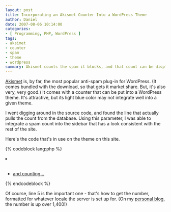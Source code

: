 ```yaml
---
layout: post
title: Incorporating an Akismet Counter Into a WordPress Theme
author: Daniel
date: 2007-08-06 10:14:00
categories:
- [ Programming, PHP, WordPress ]
tags:
- aksimet
- counter
- spam
- theme
- wordpress
summary: Akismet counts the spam it blocks, and that count can be displayed
---
```


[Akismet][] is, by far, the most popular anti-spam plug-in for WordPress. (It comes bundled with the download, so that gets it market share. But, it's also very, very good.) It comes with a counter that can be put into a WordPress theme. It's attractive, but its light blue color may not integrate well into a given theme.

I went digging around in the source code, and found the line that actually pulls the count from the database. Using this parameter, I was able to integrate a spam count into the sidebar that has a look consistent with the rest of the site.

Here's the code that's in use on the theme on this site.

{% codeblock lang:php %}
<li id="spamstats">
  <h2><?php _e('Akismet-Eaten Spam:'); ?></h2>
  <ul>
    <li><a href="//akismet.com"><?php
			echo(number_format(get_option("akismet_spam_count"))); ?>
			and counting...</a></li>
	</ul>
</li>
{% endcodeblock %}

Of course, line 5 is the important one - that's how to get the number, formatted for whatever locale the server is set up for. (On my [personal blog][djs], the number is up over 1,400!)


[Akismet]: //akismet.com "Akismet"
[djs]:     //daniel.summershome.org "Daniel J. Summers"
